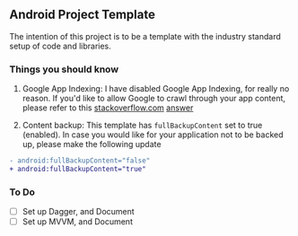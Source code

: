 ## Android Project Template

The intention of this project is to be a template with the industry standard setup of code and libraries.

### Things you should know
1. Google App Indexing:
I have disabled Google App Indexing, for really no reason. If you'd like to allow Google to crawl through your app content, please refer to this [stackoverflow.com](stackoverflow.com) [answer](https://stackoverflow.com/a/34368811/2760868)

2. Content backup:
This template has `fullBackupContent` set to true (enabled). In case you would like for your application not to be backed up, please make the following update 
```diff
- android:fullBackupContent="false"
+ android:fullBackupContent="true"
``` 

### To Do
- [ ] Set up Dagger, and Document
- [ ] Set up MVVM, and Document

